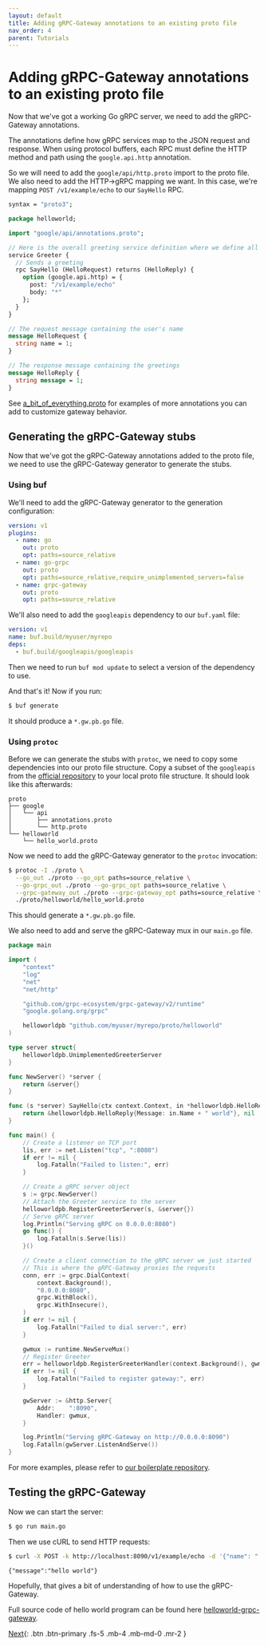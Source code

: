 ```yaml
---
layout: default
title: Adding gRPC-Gateway annotations to an existing proto file
nav_order: 4
parent: Tutorials
---
```


# Adding gRPC-Gateway annotations to an existing proto file

Now that we've got a working Go gRPC server, we need to add the gRPC-Gateway annotations.

The annotations define how gRPC services map to the JSON request and response. When using protocol buffers, each RPC must define the HTTP method and path using the `google.api.http` annotation.

So we will need to add the `google/api/http.proto` import to the proto file. We also need to add the HTTP->gRPC mapping we want. In this case, we're mapping `POST /v1/example/echo` to our `SayHello` RPC.

```protobuf
syntax = "proto3";

package helloworld;

import "google/api/annotations.proto";

// Here is the overall greeting service definition where we define all our endpoints
service Greeter {
  // Sends a greeting
  rpc SayHello (HelloRequest) returns (HelloReply) {
    option (google.api.http) = {
      post: "/v1/example/echo"
      body: "*"
    };
  }
}

// The request message containing the user's name
message HelloRequest {
  string name = 1;
}

// The response message containing the greetings
message HelloReply {
  string message = 1;
}
```

See [a_bit_of_everything.proto](https://github.com/grpc-ecosystem/grpc-gateway/blob/master/examples/internal/proto/examplepb/a_bit_of_everything.proto) for examples of more annotations you can add to customize gateway behavior.

## Generating the gRPC-Gateway stubs

Now that we've got the gRPC-Gateway annotations added to the proto file, we need to use the gRPC-Gateway generator to generate the stubs.

### Using buf

We'll need to add the gRPC-Gateway generator to the generation configuration:

```yaml
version: v1
plugins:
  - name: go
    out: proto
    opt: paths=source_relative
  - name: go-grpc
    out: proto
    opt: paths=source_relative,require_unimplemented_servers=false
  - name: grpc-gateway
    out: proto
    opt: paths=source_relative
```

We'll also need to add the `googleapis` dependency to our `buf.yaml` file:

```yaml
version: v1
name: buf.build/myuser/myrepo
deps:
  - buf.build/googleapis/googleapis
```

Then we need to run `buf mod update` to select a version of the dependency to use.

And that's it! Now if you run:

```sh
$ buf generate
```

It should produce a `*.gw.pb.go` file.

### Using `protoc`

Before we can generate the stubs with `protoc`, we need to copy some dependencies into our proto file structure. Copy a subset of the `googleapis`
from the [official repository](https://github.com/googleapis/googleapis) to your local proto file structure. It should look like this afterwards:

```
proto
├── google
│   └── api
│       ├── annotations.proto
│       └── http.proto
└── helloworld
    └── hello_world.proto
```

Now we need to add the gRPC-Gateway generator to the `protoc` invocation:

```sh
$ protoc -I ./proto \
  --go_out ./proto --go_opt paths=source_relative \
  --go-grpc_out ./proto --go-grpc_opt paths=source_relative \
  --grpc-gateway_out ./proto --grpc-gateway_opt paths=source_relative \
  ./proto/helloworld/hello_world.proto
```

This should generate a `*.gw.pb.go` file.

We also need to add and serve the gRPC-Gateway mux in our `main.go` file.

```go
package main

import (
	"context"
	"log"
	"net"
	"net/http"

	"github.com/grpc-ecosystem/grpc-gateway/v2/runtime"
	"google.golang.org/grpc"

	helloworldpb "github.com/myuser/myrepo/proto/helloworld"
)

type server struct{
	helloworldpb.UnimplementedGreeterServer
}

func NewServer() *server {
	return &server{}
}

func (s *server) SayHello(ctx context.Context, in *helloworldpb.HelloRequest) (*helloworldpb.HelloReply, error) {
	return &helloworldpb.HelloReply{Message: in.Name + " world"}, nil
}

func main() {
	// Create a listener on TCP port
	lis, err := net.Listen("tcp", ":8080")
	if err != nil {
		log.Fatalln("Failed to listen:", err)
	}

	// Create a gRPC server object
	s := grpc.NewServer()
	// Attach the Greeter service to the server
	helloworldpb.RegisterGreeterServer(s, &server{})
	// Serve gRPC server
	log.Println("Serving gRPC on 0.0.0.0:8080")
	go func() {
		log.Fatalln(s.Serve(lis))
	}()

	// Create a client connection to the gRPC server we just started
	// This is where the gRPC-Gateway proxies the requests
	conn, err := grpc.DialContext(
		context.Background(),
		"0.0.0.0:8080",
		grpc.WithBlock(),
		grpc.WithInsecure(),
	)
	if err != nil {
		log.Fatalln("Failed to dial server:", err)
	}

	gwmux := runtime.NewServeMux()
	// Register Greeter
	err = helloworldpb.RegisterGreeterHandler(context.Background(), gwmux, conn)
	if err != nil {
		log.Fatalln("Failed to register gateway:", err)
	}

	gwServer := &http.Server{
		Addr:    ":8090",
		Handler: gwmux,
	}

	log.Println("Serving gRPC-Gateway on http://0.0.0.0:8090")
	log.Fatalln(gwServer.ListenAndServe())
}
```

For more examples, please refer to [our boilerplate repository](https://github.com/johanbrandhorst/grpc-gateway-boilerplate).

## Testing the gRPC-Gateway

Now we can start the server:

```sh
$ go run main.go
```

Then we use cURL to send HTTP requests:

```sh
$ curl -X POST -k http://localhost:8090/v1/example/echo -d '{"name": " hello"}'
```

```
{"message":"hello world"}
```

Hopefully, that gives a bit of understanding of how to use the gRPC-Gateway.

Full source code of hello world program can be found here [helloworld-grpc-gateway](https://github.com/iamrajiv/helloworld-grpc-gateway).

[Next](learn_more.md){: .btn .btn-primary .fs-5 .mb-4 .mb-md-0 .mr-2 }
